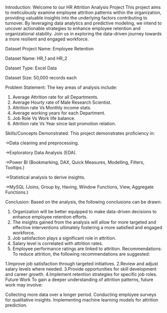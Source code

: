 Introduction:
Welcome to our HR Attrition Analysis Project This project aims to meticulously examine employee attrition patterns within the organization, providing valuable insights into the underlying factors contributing to turnover. By leveraging data analytics and predictive modeling, we intend to uncover actionable strategies to enhance employee retention and organizational stability. Join us in exploring the data-driven journey towards a more resilient and engaged workforce.

Dataset
Project Name: Employee Retention

Dataset Name: HR_1 and HR_2

Dataset Type: Excel Data

Dataset Size: 50,000 records each


Problem Statement:
The key areas of analysis include:

1. Average Attrition rate for all Departments.
2. Average Hourly rate of Male Research Scientist.
3. Attrition rate Vs Monthly income stats.
4. Average working years for each Department.
5. Job Role Vs Work life balance.
6. Attrition rate Vs Year since last promotion relation.

   
Skills/Concepts Demonstrated:
This project demonstrates proficiency in:

->Data cleaning and preprocessing.

->Exploratory Data Analysis (EDA).

->Power BI (Bookmarking, DAX, Quick Measures, Modelling, Filters, Tooltips.)

->Statistical analysis to derive insights.

->MySQL (Joins, Group by, Having, Window Functions, View, Aggregate Functions.)


Conclusion:
Based on the analysis, the following conclusions can be drawn:

1. Organization will be better equipped to make data-driven decisions to enhance employee retention efforts.
2. The insights gained from the analysis will allow for more targeted and effective interventions ultimately fostering a more satisfied and engaged workforce.
3. Job satisfaction plays a significant role in attrition.
4. Salary level is correlated with attrition rates.
5. Employee performance ratings are linked to attrition.
Recommendations:
To reduce attrition, the following recommendations are suggested:

1.Improve job satisfaction through targeted initiatives.
2.Review and adjust salary levels where needed.
3.Provide opportunities for skill development and career growth.
4.Implement retention strategies for specific job roles.
Future Work
To gain a deeper understanding of attrition patterns, future work may involve:

Collecting more data over a longer period.
Conducting employee surveys for qualitative insights.
Implementing machine learning models for attrition prediction.
